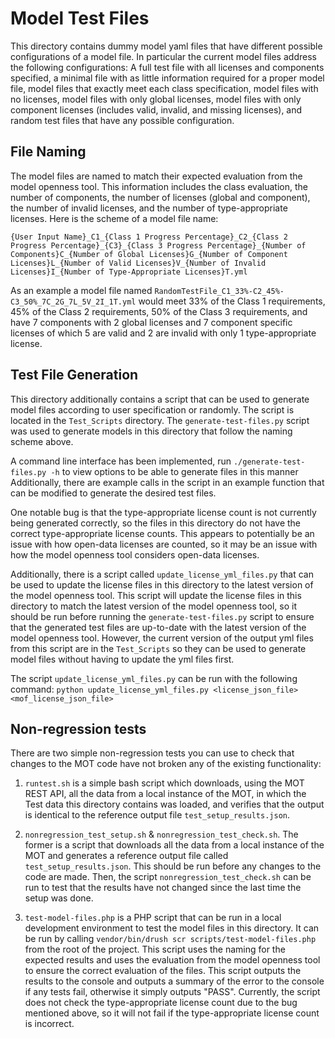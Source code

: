 # Model Test Files
This directory contains dummy model yaml files that have different possible configurations of a model file. In particular the current model files address the following configurations: A full test file with all licenses and components specified, a minimal file with as little information required for a proper model file, model files that exactly meet each class specification, model files with no licenses, model files with only global licenses, model files with only component licenses (includes valid, invalid, and missing licenses), and random test files that have any possible configuration.

## File Naming
The model files are named to match their expected evaluation from the model openness tool. This information includes the class evaluation, the number of components, the number of licenses (global and component), the number of invalid licenses, and the number of type-appropriate licenses. Here is the scheme of a model file name:

`{User Input Name}_C1_{Class 1 Progress Percentage}_C2_{Class 2 Progress Percentage}_{C3}_{Class 3 Progress Percentage}_{Number of Components}C_{Number of Global Licenses}G_{Number of Component Licenses}L_{Number of Valid Licenses}V_{Number of Invalid Licenses}I_{Number of Type-Appropriate Licenses}T.yml`

As an example a model file named `RandomTestFile_C1_33%-C2_45%-C3_50%_7C_2G_7L_5V_2I_1T.yml` would meet 33% of the Class 1 requirements, 45% of the Class 2 requirements, 50% of the Class 3 requirements, and have 7 components with 2 global licenses and 7 component specific licenses of which 5 are valid and 2 are invalid with only 1 type-appropriate license. 

## Test File Generation
This directory additionally contains a script that can be used to generate model files according to user specification or randomly. The script is located in the `Test_Scripts` directory. The `generate-test-files.py` script was used to generate models in this directory that follow the naming scheme above.

A command line interface has been implemented, run `./generate-test-files.py -h` to view options to be able to generate files in this manner Additionally, there are example calls in the script in an example function that can be modified to generate the desired test files.

One notable bug is that the type-appropriate license count is not currently being generated correctly, so the files in this directory do not have the correct type-appropriate license counts. This appears to potentially be an issue with how open-data licenses are counted, so it may be an issue with how the model openness tool considers open-data licenses.

Additionally, there is a script called `update_license_yml_files.py` that can be used to update the license files in this directory to the latest version of the model openness tool. This script will update the license files in this directory to match the latest version of the model openness tool, so it should be run before running the `generate-test-files.py` script to ensure that the generated test files are up-to-date with the latest version of the model openness tool. However, the current version of the output yml files from this script are in the `Test_Scripts` so they can be used to generate model files without having to update the yml files first.

The script `update_license_yml_files.py` can be run with the following command: `python update_license_yml_files.py <license_json_file> <mof_license_json_file>`

## Non-regression tests

There are two simple non-regression tests you can use to check that changes to the MOT code have not broken any of the existing functionality:

1. `runtest.sh` is a simple bash script which downloads, using the MOT REST API, all the data from a local instance of the MOT, in which the Test data this directory contains was loaded, and verifies that the output is identical to the reference output file `test_setup_results.json`.

2. `nonregression_test_setup.sh` & `nonregression_test_check.sh`. The former is a script that downloads all the data from a local instance of the MOT and generates a reference output file called `test_setup_results.json`. This should be run before any changes to the code are made. Then, the script `nonregression_test_check.sh` can be run to test that the results have not changed since the last time the setup was done.

3. `test-model-files.php` is a PHP script that can be run in a local development environment to test the model files in this directory. It can be run by calling `vendor/bin/drush scr scripts/test-model-files.php` from the root of the project. This script uses the naming for the expected results and uses the evaluation from the model openness tool to ensure the correct evaluation of the files. This script outputs the results to the console and outputs a summary of the error to the console if any tests fail, otherwise it simply outputs "PASS". Currently, the script does not check the type-appropriate license count due to the bug mentioned above, so it will not fail if the type-appropriate license count is incorrect.